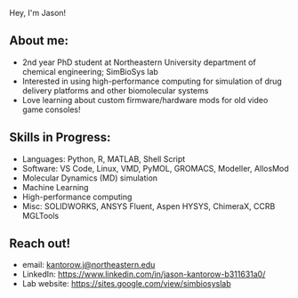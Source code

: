 Hey, I'm Jason!

## About me:

- 2nd year PhD student at Northeastern University department of chemical engineering; SimBioSys lab
- Interested in using high-performance computing for simulation of drug delivery platforms and other biomolecular systems
- Love learning about custom firmware/hardware mods for old video game consoles!

## Skills in Progress:

- Languages: Python, R, MATLAB, Shell Script
- Software: VS Code, Linux, VMD, PyMOL, GROMACS, Modeller, AllosMod
- Molecular Dynamics (MD) simulation
- Machine Learning
- High-performance computing
- Misc: SOLIDWORKS, ANSYS Fluent, Aspen HYSYS, ChimeraX, CCRB MGLTools

## Reach out!

- email: kantorow.j@northeastern.edu
- LinkedIn: https://www.linkedin.com/in/jason-kantorow-b311631a0/
- Lab website: https://sites.google.com/view/simbiosyslab

<!---
jkantorow/jkantorow is a ✨ special ✨ repository because its `README.md` (this file) appears on your GitHub profile.
You can click the Preview link to take a look at your changes.
--->
